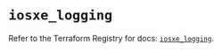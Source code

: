 # `iosxe_logging`

Refer to the Terraform Registry for docs: [`iosxe_logging`](https://registry.terraform.io/providers/ciscodevnet/iosxe/0.9.3/docs/resources/logging).
